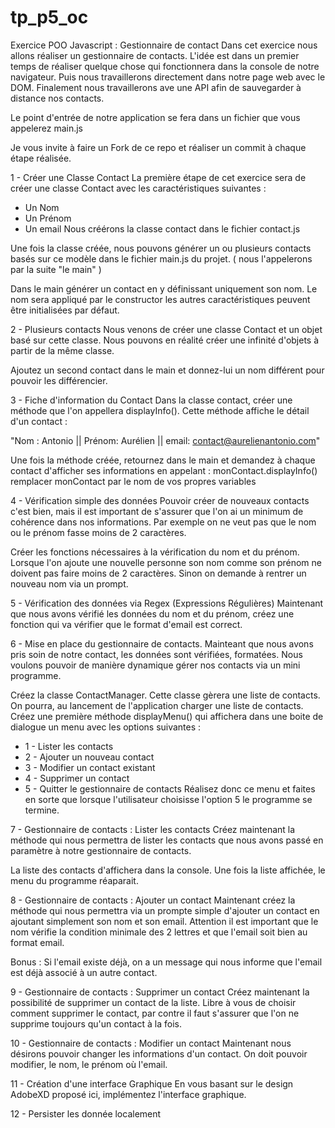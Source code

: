 # tp_p5_oc

Exercice POO Javascript : Gestionnaire de contact
Dans cet exercice nous allons réaliser un gestionnaire de contacts. L'idée est dans un premier temps de réaliser quelque chose qui fonctionnera dans la console de notre navigateur. Puis nous travaillerons directement dans notre page web avec le DOM. Finalement nous travaillerons ave une API afin de sauvegarder à distance nos contacts.

Le point d'entrée de notre application se fera dans un fichier que vous appelerez main.js

Je vous invite à faire un Fork de ce repo et réaliser un commit à chaque étape réalisée.

1 - Créer une Classe Contact
La première étape de cet exercice sera de créer une classe Contact avec les caractéristiques suivantes :

* Un Nom
* Un Prénom
* Un email
Nous créérons la classe contact dans le fichier contact.js

Une fois la classe créée, nous pouvons générer un ou plusieurs contacts basés sur ce modèle dans le fichier main.js du projet. ( nous l'appelerons par la suite "le main" )

Dans le main générer un contact en y définissant uniquement son nom. Le nom sera appliqué par le constructor les autres caractéristiques peuvent être initialisées par défaut.

2 - Plusieurs contacts
Nous venons de créer une classe Contact et un objet basé sur cette classe. Nous pouvons en réalité créer une infinité d'objets à partir de la même classe.

Ajoutez un second contact dans le main et donnez-lui un nom différent pour pouvoir les différencier.

3 - Fiche d'information du Contact
Dans la classe contact, créer une méthode que l'on appellera displayInfo(). Cette méthode affiche le détail d'un contact :

"Nom : Antonio || Prénom: Aurélien || email: contact@aurelienantonio.com"

Une fois la méthode créée, retournez dans le main et demandez à chaque contact d'afficher ses informations en appelant : monContact.displayInfo() remplacer monContact par le nom de vos propres variables

4 - Vérification simple des données
Pouvoir créer de nouveaux contacts c'est bien, mais il est important de s'assurer que l'on ai un minimum de cohérence dans nos informations. Par exemple on ne veut pas que le nom ou le prénom fasse moins de 2 caractères.

Créer les fonctions nécessaires à la vérification du nom et du prénom. Lorsque l'on ajoute une nouvelle personne son nom comme son prénom ne doivent pas faire moins de 2 caractères. Sinon on demande à rentrer un nouveau nom via un prompt.

5 - Vérification des données via Regex (Expressions Régulières)
Maintenant que nous avons vérifié les données du nom et du prénom, créez une fonction qui va vérifier que le format d'email est correct.

6 - Mise en place du gestionnaire de contacts.
Mainteant que nous avons pris soin de notre contact, les données sont vérifiées, formatées. Nous voulons pouvoir de manière dynamique gérer nos contacts via un mini programme.

Créez la classe ContactManager. Cette classe gèrera une liste de contacts. On pourra, au lancement de l'application charger une liste de contacts. Créez une première méthode displayMenu() qui affichera dans une boite de dialogue un menu avec les options suivantes :

* 1 - Lister les contacts
* 2 - Ajouter un nouveau contact
* 3 - Modifier un contact existant
* 4 - Supprimer un contact
* 5 - Quitter le gestionnaire de contacts
Réalisez donc ce menu et faites en sorte que lorsque l'utilisateur choisisse l'option 5 le programme se termine.

7 - Gestionnaire de contacts : Lister les contacts
Créez maintenant la méthode qui nous permettra de lister les contacts que nous avons passé en paramètre à notre gestionnaire de contacts.

La liste des contacts d'affichera dans la console. Une fois la liste affichée, le menu du programme réaparait.

8 - Gestionnaire de contacts : Ajouter un contact
Maintenant créez la méthode qui nous permettra via un prompte simple d'ajouter un contact en ajoutant simplement son nom et son email. Attention il est important que le nom vérifie la condition minimale des 2 lettres et que l'email soit bien au format email.

Bonus : Si l'email existe déjà, on a un message qui nous informe que l'email est déjà associé à un autre contact.

9 - Gestionnaire de contacts : Supprimer un contact
Créez maintenant la possibilité de supprimer un contact de la liste. Libre à vous de choisir comment supprimer le contact, par contre il faut s'assurer que l'on ne supprime toujours qu'un contact à la fois.

10 - Gestionnaire de contacts : Modifier un contact
Maintenant nous désirons pouvoir changer les informations d'un contact. On doit pouvoir modifier, le nom, le prénom où l'email.

11 - Création d'une interface Graphique
En vous basant sur le design AdobeXD proposé ici, implémentez l'interface graphique.

12 - Persister les donnée localement
